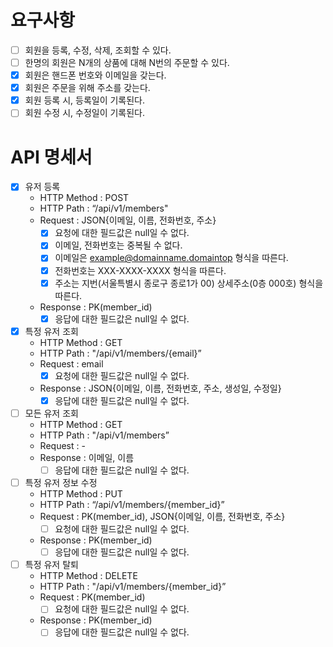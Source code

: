 # 요구사항

- [ ] 회원을 등록, 수정, 삭제, 조회할 수 있다.
- [ ] 한명의 회원은 N개의 상품에 대해 N번의 주문할 수 있다.
- [x] 회원은 핸드폰 번호와 이메일을 갖는다.
- [x] 회원은 주문을 위해 주소를 갖는다.
- [x] 회원 등록 시, 등록일이 기록된다.
- [ ] 회원 수정 시, 수정일이 기록된다.

# API 명세서

- [x] 유저 등록
    - HTTP Method : POST
    - HTTP Path : “/api/v1/members"
    - Request : JSON{이메일, 이름, 전화번호, 주소}
        - [x] 요청에 대한 필드값은 null일 수 없다.
        - [x] 이메일, 전화번호는 중복될 수 없다.
        - [x] 이메일은 example@domainname.domaintop 형식을 따른다.
        - [x] 전화번호는 XXX-XXXX-XXXX 형식을 따른다.
        - [x] 주소는 지번(서울특별시 종로구 종로1가 00) 상세주소(0층 000호) 형식을 따른다.
    - Response : PK(member_id)
        - [x] 응답에 대한 필드값은 null일 수 없다.
- [x] 특정 유저 조회
    - HTTP Method : GET
    - HTTP Path : "/api/v1/members/{email}”
    - Request : email
        - [x] 요청에 대한 필드값은 null일 수 없다.
    - Response : JSON{이메일, 이름, 전화번호, 주소, 생성일, 수정일}
        - [x] 응답에 대한 필드값은 null일 수 없다.
- [ ] 모든 유저 조회
    - HTTP Method : GET
    - HTTP Path : "/api/v1/members”
    - Request : -
    - Response : 이메일, 이름
        - [ ] 응답에 대한 필드값은 null일 수 없다.
- [ ] 특정 유저 정보 수정
    - HTTP Method : PUT
    - HTTP Path : “/api/v1/members/{member_id}”
    - Request : PK(member_id), JSON{이메일, 이름, 전화번호, 주소}
        - [ ] 요청에 대한 필드값은 null일 수 없다.
    - Response : PK(member_id)
        - [ ] 응답에 대한 필드값은 null일 수 없다.
- [ ] 특정 유저 탈퇴
    - HTTP Method : DELETE
    - HTTP Path : "/api/v1/members/{member_id}”
    - Request : PK(member_id)
        - [ ] 요청에 대한 필드값은 null일 수 없다.
    - Response : PK(member_id)
        - [ ] 응답에 대한 필드값은 null일 수 없다.
